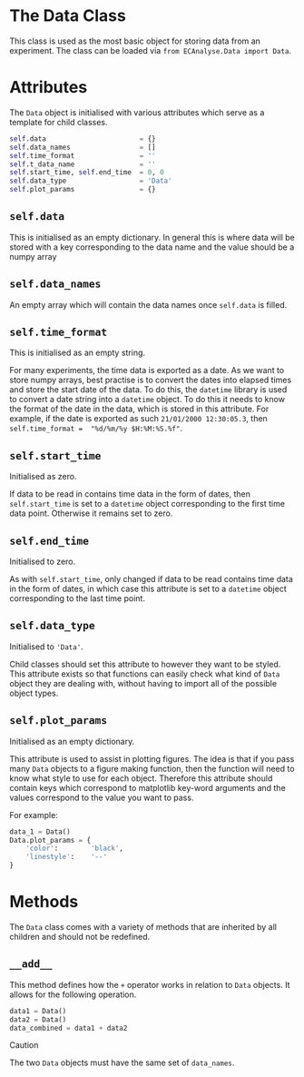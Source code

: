 # The Data Class

This class is used as the most basic object for storing data from an experiment. The class can be loaded via `from ECAnalyse.Data import Data`.

# Attributes

The `Data` object is initialised with various attributes which serve as a template for child classes.

```python
self.data                       = {}
self.data_names                 = []
self.time_format                = ''
self.t_data_name                = ''
self.start_time, self.end_time  = 0, 0
self.data_type                  = 'Data'
self.plot_params                = {}
```

## `self.data`

This is initialised as an empty dictionary. In general this is where data will be stored with a key corresponding to the data name and the value should be a numpy array

## `self.data_names`

An empty array which will contain the data names once `self.data` is filled.

## `self.time_format`

This is initialised as an empty string. 

For many experiments, the time data is exported as a date. As we want to store numpy arrays, best practise is to convert the dates into elapsed times and store the start date of the data. To do this, the `datetime` library is used to convert a date string into a `datetime` object. To do this it needs to know the format of the date in the data, which is stored in this attribute. For example, if the date is exported as such `21/01/2000 12:30:05.3`, then `self.time_format =  "%d/%m/%y $H:%M:%S.%f"`.

## `self.start_time`

Initialised as zero.

If data to be read in contains time data in the form of dates, then `self.start_time` is set to a `datetime` object corresponding to the first time data point. Otherwise it remains set to zero.

## `self.end_time`

Initialised to zero.

As with `self.start_time`, only changed if data to be read contains time data in the form of dates, in which case this attribute is set to a `datetime` object corresponding to the last time point.

## `self.data_type`
Initialised to `'Data'`.

Child classes should set this attribute to however they want to be styled. This attribute exists so that functions can easily check what kind of `Data` object they are dealing with, without having to import all of the possible object types.

## `self.plot_params`

Initialised as an empty dictionary. 

This attribute is used to assist in plotting figures. The idea is that if you pass many `Data` objects to a figure making function, then the function will need to know what style to use for each object. Therefore this attribute should contain keys which correspond to matplotlib key-word arguments and the values correspond to the value you want to pass.

For example:

```python
data_1 = Data()
Data.plot_params = {
    'color':        'black',
    'linestyle':    '--'
}
```

# Methods

The `Data` class comes with a variety of methods that are inherited by all children and should not be redefined.

## `__add__`

This method defines how the `+` operator works in relation to `Data` objects. It allows for the following operation.

```python
data1 = Data()
data2 = Data()
data_combined = data1 + data2
```

>[!CAUTION]
>The two `Data` objects must have the same set of `data_names`.

